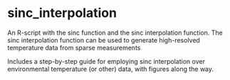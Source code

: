 # sinc_interpolation

An R-script with the sinc function and the sinc interpolation function. The sinc interpolation function can be used to generate high-resolved temperature data from sparse measurements

Includes a step-by-step guide for employing sinc interpolation over environmental temperature (or other) data, with figures along the way.

